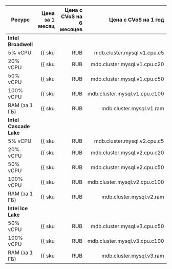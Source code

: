 
| Ресурс        | Цена за 1 месяц                                          | Цена с CVoS на 6 месяцев                                                              | Цена с CVoS на 1 год                                                                  |
|---------------|---------------------------------------------------------:|--------------------------------------------------------------------------------------:|--------------------------------------------------------------------------------------:|
| **Intel Broadwell**                                                                                                                                                                                                                                      |
| 5% vCPU       | {{ sku|RUB|mdb.cluster.mysql.v1.cpu.c5|month|string }}   | −                                                                                     | −                                                                                     |
| 20% vCPU      | {{ sku|RUB|mdb.cluster.mysql.v1.cpu.c20|month|string }}  | −                                                                                     | −                                                                                     |
| 50% vCPU      | {{ sku|RUB|mdb.cluster.mysql.v1.cpu.c50|month|string }}  | −                                                                                     | −                                                                                     |
| 100% vCPU     | {{ sku|RUB|mdb.cluster.mysql.v1.cpu.c100|month|string }} | −                                                                                     | −                                                                                     |
| RAM (за 1 ГБ) | {{ sku|RUB|mdb.cluster.mysql.v1.ram|month|string }}      | −                                                                                     | −                                                                                     |
| **Intel Cascade Lake**                                                                                                                                                                                                                                   |
| 5% vCPU       | {{ sku|RUB|mdb.cluster.mysql.v2.cpu.c5|month|string }}   | −                                                                                     | −                                                                                     |
| 20% vCPU      | {{ sku|RUB|mdb.cluster.mysql.v2.cpu.c20|month|string }}  | −                                                                                     | −                                                                                     |
| 50% vCPU      | {{ sku|RUB|mdb.cluster.mysql.v2.cpu.c50|month|string }}  | −                                                                                     | −                                                                                     |
| 100% vCPU     | {{ sku|RUB|mdb.cluster.mysql.v2.cpu.c100|month|string }} | {{ sku|RUB|v1.commitment.selfcheckout.m6.mdb.mysql.cpu.c100.v2|month|string }} (-15%) | {{ sku|RUB|v1.commitment.selfcheckout.y1.mdb.mysql.cpu.c100.v2|month|string }} (-22%) |
| RAM (за 1 ГБ) | {{ sku|RUB|mdb.cluster.mysql.v2.ram|month|string }}      | {{ sku|RUB|v1.commitment.selfcheckout.m6.mdb.mysql.ram.v2|month|string }} (-15%)      | {{ sku|RUB|v1.commitment.selfcheckout.y1.mdb.mysql.ram.v2|month|string }} (-22%)      |
| **Intel Ice Lake**                                                                                                                                                                                                                                       |
| 50% vCPU      | {{ sku|RUB|mdb.cluster.mysql.v3.cpu.c50|month|string }}  | −                                                                                     | −                                                                                     |
| 100% vCPU     | {{ sku|RUB|mdb.cluster.mysql.v3.cpu.c100|month|string }} | {{ sku|RUB|v1.commitment.selfcheckout.m6.mdb.mysql.cpu.c100.v3|month|string }} (-15%) | {{ sku|RUB|v1.commitment.selfcheckout.y1.mdb.mysql.cpu.c100.v3|month|string }} (-22%) |
| RAM (за 1 ГБ) | {{ sku|RUB|mdb.cluster.mysql.v3.ram|month|string }}      | {{ sku|RUB|v1.commitment.selfcheckout.m6.mdb.mysql.ram.v3|month|string }} (-15%)      | {{ sku|RUB|v1.commitment.selfcheckout.y1.mdb.mysql.ram.v3|month|string }} (-22%)      |



